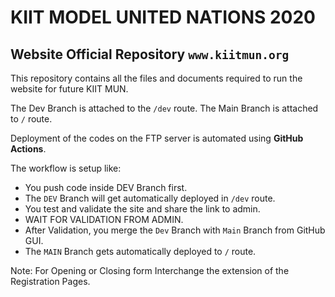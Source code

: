 # KIIT MODEL UNITED NATIONS 2020 
## Website Official Repository `www.kiitmun.org `


This repository contains all the files and documents required to run the website for future KIIT MUN.

The Dev Branch is attached to the  `/dev` route.
The Main Branch is attached to `/` route.

Deployment of the codes on the FTP server is automated using **GitHub Actions**.

The workflow is setup like:
- You push code inside DEV Branch first.
- The `DEV` Branch will get automatically deployed in `/dev` route.
- You test and validate the site and share the link to admin.
- WAIT FOR VALIDATION FROM ADMIN.
- After Validation, you merge the `Dev` Branch with `Main` Branch from GitHub GUI.
- The `MAIN` Branch gets automatically deployed to `/` route.


Note: For Opening or Closing form Interchange the extension of the Registration Pages.
